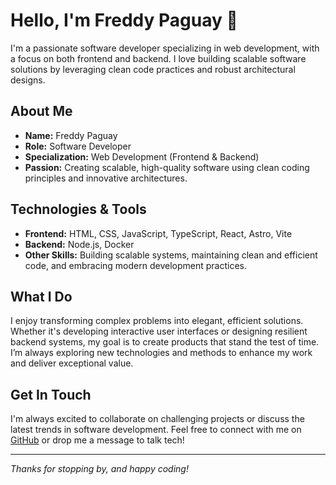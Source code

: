 # Hello, I'm Freddy Paguay 👋

I'm a passionate software developer specializing in web development, with a focus on both frontend and backend. I love building scalable software solutions by leveraging clean code practices and robust architectural designs.

## About Me

- **Name:** Freddy Paguay
- **Role:** Software Developer
- **Specialization:** Web Development (Frontend & Backend)
- **Passion:** Creating scalable, high-quality software using clean coding principles and innovative architectures.

## Technologies & Tools

- **Frontend:** HTML, CSS, JavaScript, TypeScript, React, Astro, Vite
- **Backend:** Node.js, Docker
- **Other Skills:** Building scalable systems, maintaining clean and efficient code, and embracing modern development practices.

## What I Do

I enjoy transforming complex problems into elegant, efficient solutions. Whether it's developing interactive user interfaces or designing resilient backend systems, my goal is to create products that stand the test of time. I’m always exploring new technologies and methods to enhance my work and deliver exceptional value.

## Get In Touch

I'm always excited to collaborate on challenging projects or discuss the latest trends in software development. Feel free to connect with me on [GitHub](https://github.com/FreddyJPC) or drop me a message to talk tech!

---

*Thanks for stopping by, and happy coding!*
